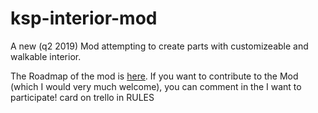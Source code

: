 # ksp-interior-mod
A new (q2 2019) Mod attempting to create parts with customizeable and walkable interior.

The Roadmap of the mod is [here](https://trello.com/b/Ug4sRvI3/ksp-interior-mod).
If you want to contribute to the Mod (which I would very much welcome), you can comment in the I want to participate! card on trello in RULES

